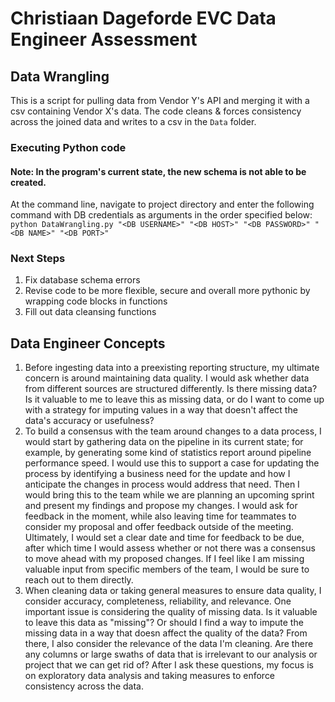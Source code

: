 # Christiaan Dageforde EVC Data Engineer Assessment

## Data Wrangling
This is a script for pulling data from Vendor Y's API and merging it with a csv containing Vendor X's data. The code cleans & forces consistency across the joined data and writes to a csv in the `Data` folder.

### Executing Python code
#### Note: In the program's current state, the new schema is not able to be created. 
At the command line, navigate to project directory and enter the following command with DB credentials as arguments in the order specified below: 
`python DataWrangling.py "<DB USERNAME>" "<DB HOST>" "<DB PASSWORD>" "<DB NAME>" "<DB PORT>"`

### Next Steps
1. Fix database schema errors
2. Revise code to be more flexible, secure and overall more pythonic by wrapping code blocks in functions
3. Fill out data cleansing functions

## Data Engineer Concepts
1. Before ingesting data into a preexisting reporting structure, my ultimate concern is around maintaining data quality. I would ask whether data from different sources are structured differently. Is there missing data? Is it valuable to me to leave this as missing data, or do I want to come up with a strategy for imputing values in a way that doesn't affect the data's accuracy or usefulness?
2. To build a consensus with the team around changes to a data process, I would start by gathering data on the pipeline in its current state; for example, by generating some kind of statistics report around pipeline performance speed. I would use this to support a case for updating the process by identifying a business need for the update and how I anticipate the changes in process would address that need. Then I would bring this to the team while we are planning an upcoming sprint and present my findings and propose my changes. I would ask for feedback in the moment, while also leaving time for teammates to consider my proposal and offer feedback outside of the meeting. Ultimately, I would set a clear date and time for feedback to be due, after which time I would assess whether or not there was a consensus to move ahead with my proposed changes. If I feel like I am missing valuable input from specific members of the team, I would be sure to reach out to them directly.
3. When cleaning data or taking general measures to ensure data quality, I consider accuracy, completeness, reliability, and relevance. One important issue is considering the quality of missing data. Is it valuable to leave this data as "missing"? Or should I find a way to impute the missing data in a way that doesn affect the quality of the data? From there, I also consider the relevance of the data I'm cleaning. Are there any columns or large swaths of data that is irrelevant to our analysis or project that we can get rid of? After I ask these questions, my focus is on exploratory data analysis and taking measures to enforce consistency across the data.